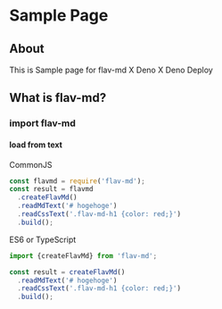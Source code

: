 # Sample Page
## About
This is Sample page for flav-md X Deno X Deno Deploy

## What is flav-md?
### import flav-md

#### load from text
CommonJS
```js
const flavmd = require('flav-md');
const result = flavmd
  .createFlavMd()
  .readMdText('# hogehoge')
  .readCssText('.flav-md-h1 {color: red;}')
  .build();
```

ES6 or TypeScript
```ts
import {createFlavMd} from 'flav-md';

const result = createFlavMd()
  .readMdText('# hogehoge')
  .readCssText('.flav-md-h1 {color: red;}')
  .build();
```
